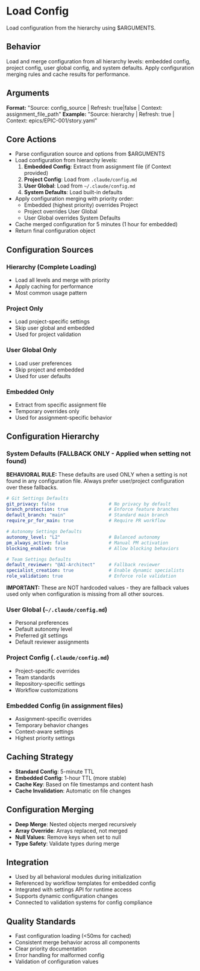 # Load Config

Load configuration from the hierarchy using $ARGUMENTS.

## Behavior
Load and merge configuration from all hierarchy levels: embedded config,
project config, user global config, and system defaults. Apply configuration
merging rules and cache results for performance.

## Arguments
**Format:** "Source: config_source | Refresh: true|false | Context: assignment_file_path"
**Example:** "Source: hierarchy | Refresh: true | Context: epics/EPIC-001/story.yaml"

## Core Actions
- Parse configuration source and options from $ARGUMENTS
- Load configuration from hierarchy levels:
  1. **Embedded Config**: Extract from assignment file (if Context provided)
  2. **Project Config**: Load from `.claude/config.md`
  3. **User Global**: Load from `~/.claude/config.md`
  4. **System Defaults**: Load built-in defaults
- Apply configuration merging with priority order:
  - Embedded (highest priority) overrides Project
  - Project overrides User Global
  - User Global overrides System Defaults
- Cache merged configuration for 5 minutes (1 hour for embedded)
- Return final configuration object

## Configuration Sources

### Hierarchy (Complete Loading)
- Load all levels and merge with priority
- Apply caching for performance
- Most common usage pattern

### Project Only
- Load project-specific settings
- Skip user global and embedded
- Used for project validation

### User Global Only
- Load user preferences
- Skip project and embedded
- Used for user defaults

### Embedded Only
- Extract from specific assignment file
- Temporary overrides only
- Used for assignment-specific behavior

## Configuration Hierarchy

### System Defaults (FALLBACK ONLY - Applied when setting not found)
**BEHAVIORAL RULE:** These defaults are used ONLY when a setting is not found in any configuration file. Always prefer user/project configuration over these fallbacks.

```yaml
# Git Settings Defaults
git_privacy: false                    # No privacy by default
branch_protection: true               # Enforce feature branches
default_branch: "main"                # Standard main branch
require_pr_for_main: true             # Require PR workflow

# Autonomy Settings Defaults  
autonomy_level: "L2"                  # Balanced autonomy
pm_always_active: false               # Manual PM activation
blocking_enabled: true                # Allow blocking behaviors

# Team Settings Defaults
default_reviewer: "@AI-Architect"     # Fallback reviewer
specialist_creation: true             # Enable dynamic specialists
role_validation: true                 # Enforce role validation
```

**IMPORTANT:** These are NOT hardcoded values - they are fallback values used only when configuration is missing from all other sources.

### User Global (`~/.claude/config.md`)
- Personal preferences
- Default autonomy level
- Preferred git settings
- Default reviewer assignments

### Project Config (`.claude/config.md`)
- Project-specific overrides
- Team standards
- Repository-specific settings
- Workflow customizations

### Embedded Config (in assignment files)
- Assignment-specific overrides
- Temporary behavior changes
- Context-aware settings
- Highest priority settings

## Caching Strategy
- **Standard Config**: 5-minute TTL
- **Embedded Config**: 1-hour TTL (more stable)
- **Cache Key**: Based on file timestamps and content hash
- **Cache Invalidation**: Automatic on file changes

## Configuration Merging
- **Deep Merge**: Nested objects merged recursively
- **Array Override**: Arrays replaced, not merged
- **Null Values**: Remove keys when set to null
- **Type Safety**: Validate types during merge

## Integration
- Used by all behavioral modules during initialization
- Referenced by workflow templates for embedded config
- Integrated with settings API for runtime access
- Supports dynamic configuration changes
- Connected to validation systems for config compliance

## Quality Standards
- Fast configuration loading (<50ms for cached)
- Consistent merge behavior across all components
- Clear priority documentation
- Error handling for malformed config
- Validation of configuration values
